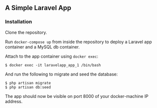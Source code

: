 ## A Simple Laravel App 

### Installation

Clone the repository.

Run `docker-compose up` from inside the repository to deploy a Laravel app container and a MySQL db container.

Attach to the app container using `docker exec`:

	$ docker exec -it laravelapp_app_1 /bin/bash

And run the following to migrate and seed the database:

	$ php artisan migrate
	$ php artisan db:seed

The app should now be visible on port 8000 of your docker-machine IP address.
